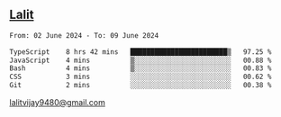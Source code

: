 ## [Lalit](https://lalit.sh)

<!--START_SECTION:waka-->

```txt
From: 02 June 2024 - To: 09 June 2024

TypeScript    8 hrs 42 mins   ████████████████████████▒   97.25 %
JavaScript    4 mins          ▒░░░░░░░░░░░░░░░░░░░░░░░░   00.88 %
Bash          4 mins          ▒░░░░░░░░░░░░░░░░░░░░░░░░   00.83 %
CSS           3 mins          ░░░░░░░░░░░░░░░░░░░░░░░░░   00.62 %
Git           2 mins          ░░░░░░░░░░░░░░░░░░░░░░░░░   00.38 %
```

<!--END_SECTION:waka-->

lalitvijay9480@gmail.com
